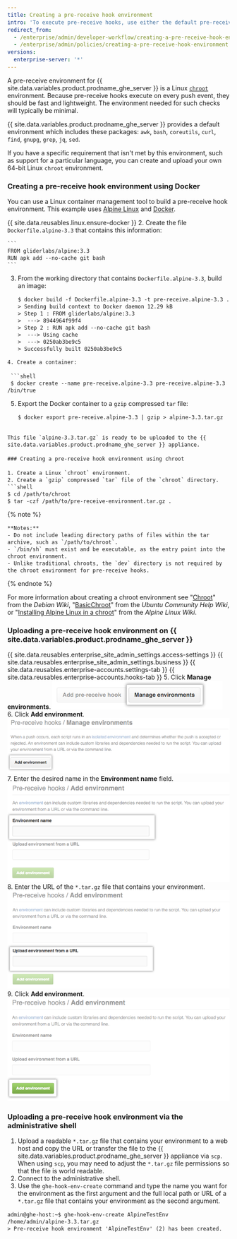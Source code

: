 ```yaml
---
title: Creating a pre-receive hook environment
intro: 'To execute pre-receive hooks, use either the default pre-receive environment, or create a custom environment.'
redirect_from:
  - /enterprise/admin/developer-workflow/creating-a-pre-receive-hook-environment
  - /enterprise/admin/policies/creating-a-pre-receive-hook-environment
versions:
  enterprise-server: '*'
---
```


A pre-receive environment for {{ site.data.variables.product.prodname_ghe_server }} is a Linux [`chroot`](https://en.wikipedia.org/wiki/Chroot) environment. Because pre-receive hooks execute on every push event, they should be fast and lightweight. The environment needed for such checks will typically be minimal.

{{ site.data.variables.product.prodname_ghe_server }} provides a default environment which includes these packages: `awk`,  `bash`, `coreutils`, `curl`, `find`, `gnupg`, `grep`, `jq`, `sed`.

If you have a specific requirement that isn't met by this environment, such as support for a particular language, you can create and upload your own 64-bit Linux `chroot` environment.

### Creating a pre-receive hook environment using Docker

You can use a Linux container management tool to build a pre-receive hook environment. This example uses [Alpine Linux](http://www.alpinelinux.org/) and [Docker](https://www.docker.com/).

{{ site.data.reusables.linux.ensure-docker }}
2. Create the file `Dockerfile.alpine-3.3` that contains this information:

    ```
    FROM gliderlabs/alpine:3.3
    RUN apk add --no-cache git bash
    ```
3. From the working directory that contains `Dockerfile.alpine-3.3`, build an image:

   ```shell
   $ docker build -f Dockerfile.alpine-3.3 -t pre-receive.alpine-3.3 .
   > Sending build context to Docker daemon 12.29 kB
   > Step 1 : FROM gliderlabs/alpine:3.3
   >  ---> 8944964f99f4
   > Step 2 : RUN apk add --no-cache git bash
   >  ---> Using cache
   >  ---> 0250ab3be9c5
   > Successfully built 0250ab3be9c5
  ```
4. Create a container:

   ```shell
   $ docker create --name pre-receive.alpine-3.3 pre-receive.alpine-3.3 /bin/true
  ```
5. Export the Docker container to a `gzip` compressed `tar` file:

   ```shell
   $ docker export pre-receive.alpine-3.3 | gzip > alpine-3.3.tar.gz
  ```

  This file `alpine-3.3.tar.gz` is ready to be uploaded to the {{ site.data.variables.product.prodname_ghe_server }} appliance.

### Creating a pre-receive hook environment using chroot

1. Create a Linux `chroot` environment.
2. Create a `gzip` compressed `tar` file of the `chroot` directory.
  ```shell
  $ cd /path/to/chroot
  $ tar -czf /path/to/pre-receive-environment.tar.gz .
   ```

  {% note %}

    **Notes:**
    - Do not include leading directory paths of files within the tar archive, such as `/path/to/chroot`.
    - `/bin/sh` must exist and be executable, as the entry point into the chroot environment.
    - Unlike traditional chroots, the `dev` directory is not required by the chroot environment for pre-receive hooks.

  {% endnote %}

For more information about creating a chroot environment see "[Chroot](https://wiki.debian.org/chroot)" from the *Debian Wiki*, "[BasicChroot](https://help.ubuntu.com/community/BasicChroot)" from the *Ubuntu Community Help Wiki*, or "[Installing Alpine Linux in a chroot](http://wiki.alpinelinux.org/wiki/Installing_Alpine_Linux_in_a_chroot)" from the *Alpine Linux Wiki*.

### Uploading a pre-receive hook environment on {{ site.data.variables.product.prodname_ghe_server }}

{{ site.data.reusables.enterprise_site_admin_settings.access-settings }}
{{ site.data.reusables.enterprise_site_admin_settings.business }}
{{ site.data.reusables.enterprise-accounts.settings-tab }}
{{ site.data.reusables.enterprise-accounts.hooks-tab }}
5. Click **Manage environments**.
![Manage Environments](/assets/images/enterprise/site-admin-settings/manage-pre-receive-environments.png)
6. Click **Add environment**.
![Add Environment](/assets/images/enterprise/site-admin-settings/add-pre-receive-environment.png)
7. Enter the desired name in the **Environment name** field.
![Environment name](/assets/images/enterprise/site-admin-settings/pre-receive-environment-name.png)
8. Enter the URL of the `*.tar.gz` file that contains your environment.
![Upload environment from a URL](/assets/images/enterprise/site-admin-settings/upload-environment-from-url.png)
9. Click **Add environment**.
![Add environment button](/assets/images/enterprise/site-admin-settings/add-environment-button.png)

### Uploading a pre-receive hook environment via the administrative shell
1. Upload a readable `*.tar.gz` file that contains your environment to a web host and copy the URL or transfer the file to the {{ site.data.variables.product.prodname_ghe_server }} appliance via `scp`. When using `scp`, you may need to adjust the `*.tar.gz` file permissions so that the file is world readable.
1.  Connect to the administrative shell.
2.  Use the `ghe-hook-env-create` command and type the name you want for the environment as the first argument and the full local path or URL of a `*.tar.gz` file that contains your environment as the second argument.

   ```shell
   admin@ghe-host:~$ ghe-hook-env-create AlpineTestEnv /home/admin/alpine-3.3.tar.gz
   > Pre-receive hook environment 'AlpineTestEnv' (2) has been created.
  ```
